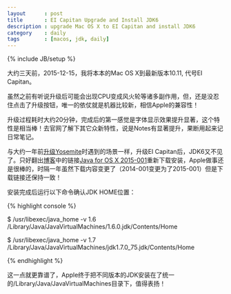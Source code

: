 ```yaml
---
layout      : post
title       : EI Capitan Upgrade and Install JDK6
description : upgrade Mac OS X to EI Capitan and install JDK6
category    : daily
tags        : [macos, jdk, daily]
---
```

{% include JB/setup %}

大约三天前，2015-12-15，我将本本的Mac OS X到最新版本10.11, 代号EI Capitan。

虽然之前有听说升级后可能会出现CPU变成风火轮等诸多副作用，但，还是没忍住点击了升级按钮，唯一的依仗就是机器比较新，相信Apple的兼容性！

升级过程耗时大约20分钟，完成后的第一感觉是字体显示效果提升显著，这个特性是相当棒！去官网了解下其它众新特性，说是Notes有显著提升，果断用起来记日常笔记。

与大约一年前[升级Yosemite](http://liangcoder.github.io/daily/2014/11/01/yosemite-install-jdk/)时遇到的场景一样，升级EI Capitan后，JDK6又不见了。只好翻出[博客](http://liangcoder.github.io/daily/2014/11/01/yosemite-install-jdk/)中的链接[Java for OS X 2015-001](http://support.apple.com/kb/DL1572?viewlocale=en_US&locale=en_US "Java for OS X 2015-001")重新下载安装，Apple做事还是很棒的，时隔一年虽然下载内容变更了（2014-001变更为了2015-001）但是下载链接还保持一致！

安装完成后运行以下命令确认JDK HOME位置：

{% highlight console %}

$ /usr/libexec/java_home -v 1.6
/Library/Java/JavaVirtualMachines/1.6.0.jdk/Contents/Home

$ /usr/libexec/java_home -v 1.7
/Library/Java/JavaVirtualMachines/jdk1.7.0_75.jdk/Contents/Home

{% endhighlight %}

这一点就更靠谱了，Apple终于把不同版本的JDK安装在了统一的/Library/Java/JavaVirtualMachines目录下，值得表扬！

